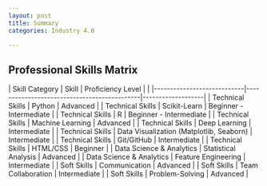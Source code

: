 ```yaml
---
layout: post
title: Summary
categories: Industry 4.0

---
```


## Professional Skills Matrix

| Skill Category             | Skill                                       | Proficiency Level |                                       |
|----------------------------|---------------------------------------------|-------------------|
| Technical Skills           | Python                                      | Advanced           |
| Technical Skills           | Scikit-Learn                                | Beginner - Intermediate         |
| Technical Skills           | R                                           | Beginner - Intermediate         |
| Technical Skills           | Machine Learning                            | Advanced           |
| Technical Skills           | Deep Learning                               | Intermediate       |
| Technical Skills           | Data Visualization (Matplotlib, Seaborn)    | Intermediate       |
| Technical Skills           | Git/GitHub                                  | Intermediate       |
| Technical Skills           | HTML/CSS                                    | Beginner           |
| Data Science & Analytics   | Statistical Analysis                        | Advanced           |
| Data Science & Analytics   | Feature Engineering                         | Intermediate       |
| Soft Skills                | Communication                               | Advanced           |
| Soft Skills                | Team Collaboration                          | Intermediate       |
| Soft Skills                | Problem-Solving                             | Advanced           |
